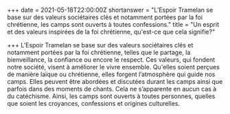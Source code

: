 +++
date = 2021-05-18T22:00:00Z
shortanswer = "L’Espoir Tramelan se base sur des valeurs sociétaires clés et notamment portées par la foi chrétienne, les camps sont ouverts à toutes confessions."
title = "Un esprit et des valeurs inspirées de la foi chrétienne, qu'est-ce que cela signifie?"

+++
L’Espoir Tramelan se base sur des valeurs sociétaires clés et notamment portées par la foi chrétienne, telles que le partage, la bienveillance, la confiance ou encore le respect. Ces valeurs, qui fondent notre société, visent à améliorer le vivre ensemble. Qu'elles soient perçues de manière laïque ou chrétienne, elles forgent l’atmosphère qui guide nos camps. Elles peuvent être abordées et discutées durant les camps ainsi que parfois dans des moments de chants. Cela ne s’apparente en aucun cas à du catéchisme. Ainsi, les camps sont ouverts à toutes personnes, quelles que soient les croyances, confessions et origines culturelles.